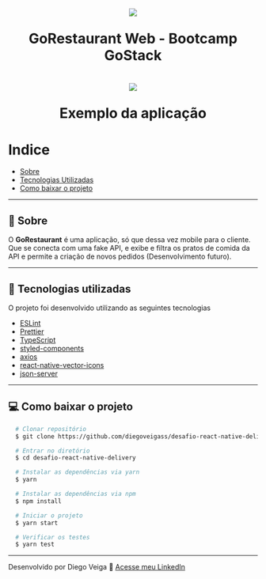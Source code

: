 <h1 align="center">
  <img src="https://camo.githubusercontent.com/d25397e9df01fe7882dcc1cbc96bdf052ffd7d0c/68747470733a2f2f73746f726167652e676f6f676c65617069732e636f6d2f676f6c64656e2d77696e642f626f6f7463616d702d676f737461636b2f6865616465722d6465736166696f732e706e67">

GoRestaurant Web - Bootcamp GoStack

</h1>

<h1 align="center">
  <img src="https://ik.imagekit.io/diegoveigass/go-restaurant-web-mobile.mp4_-_MPC-BE_1.5.5__build_5274__beta_x64_25_08_2020_15_05_20__3___yoYqUAfJ.png">

Exemplo da aplicação

</h1>

# Indice

- [Sobre](#-sobre)
- [Tecnologias Utilizadas](#-tecnologias-utilizadas)
- [Como baixar o projeto](#-como-baixar-o-projeto)

---

## 📖 Sobre

O **GoRestaurant** é uma aplicação, só que dessa vez mobile para o cliente. Que se conecta com uma fake API, e exibe e filtra os pratos de comida da API e permite a criação de novos pedidos (Desenvolvimento futuro).

---

## 🚀 Tecnologias utilizadas

O projeto foi desenvolvido utilizando as seguintes tecnologias

- [ESLint](https://eslint.org/)
- [Prettier](https://prettier.io/)
- [TypeScript](https://www.typescriptlang.org/)
- [styled-components](https://styled-components.com/)
- [axios](https://github.com/axios/axios)
- [react-native-vector-icons](https://react-icons.github.io/react-icons/)
- [json-server](https://github.com/typicode/json-server)

---

## 💻 Como baixar o projeto

```bash
  # Clonar repositório
  $ git clone https://github.com/diegoveigass/desafio-react-native-delivery

  # Entrar no diretório
  $ cd desafio-react-native-delivery

  # Instalar as dependências via yarn
  $ yarn

  # Instalar as dependências via npm
  $ npm install

  # Iniciar o projeto
  $ yarn start

  # Verificar os testes
  $ yarn test

```

---

Desenvolvido por Diego Veiga 🚀 [Acesse meu LinkedIn](https://linkedin.com/in/diegoveigass)
